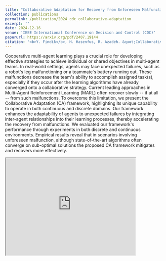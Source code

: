 ```yaml
---
title: "Collaborative Adaptation for Recovery from Unforeseen Malfunctions in Discrete and Continuous MARL Domains"
collection: publications
permalink: /publication/2024_cdc_collaborative-adaptation
excerpt: ''
date: 2024-12-16
venue: 'IEEE International Conference on Decision and Control (CDC)'
paperurl: https://arxiv.org/pdf/2407.19144
citation: '<b>Y. Findik</b>, H. Hasenfus, R. Azadeh. &quot;Collaborative Adaptation for Recovery from Unforeseen Malfunctions in Discrete and Continuous MARL Domains.&quot; <i>In proceeding 63rd IEEE Conference on Decision and Control (CDC), Milan, Italy, pp. xx-xx, Dec. 16-19, 2024</i>.'
---
```


Cooperative multi-agent learning plays a crucial role for developing effective strategies to achieve individual or shared objectives in multi-agent teams. In real-world settings, agents may face unexpected failures, such as a robot's leg malfunctioning or a teammate's battery running out. These malfunctions decrease the team's ability to accomplish assigned task(s), especially if they occur after the learning algorithms have already converged onto a collaborative strategy. Current leading approaches in Multi-Agent Reinforcement Learning (MARL) often recover slowly -- if at all -- from such malfunctions. To overcome this limitation, we present the Collaborative Adaptation (CA) framework, highlighting its unique capability to operate in both continuous and discrete domains. Our framework enhances the adaptability of agents to unexpected failures by integrating inter-agent relationships into their learning processes, thereby accelerating the recovery from malfunctions. We evaluated our framework's performance through experiments in both discrete and continuous environments. Empirical results reveal that in scenarios involving unforeseen malfunction, although state-of-the-art algorithms often converge on sub-optimal solutions the proposed CA framework mitigates and recovers more effectively.

<iframe width="420" height="315"
src="https://www.youtube.com/embed/-0Qd5jyRGIY">
</iframe>
